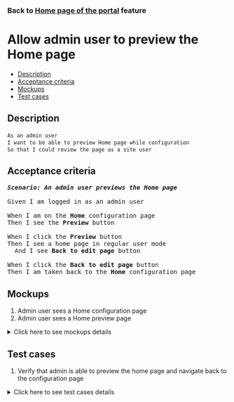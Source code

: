 ### Back to [Home page of the portal](../../) feature

# Allow admin user to preview the Home page

- [Description](#description)
- [Acceptance criteria](#acceptance-criteria)
- [Mockups](#mockups)
- [Test cases](#test-cases)

## Description

    As an admin user
    I want to be able to preview Home page while configuration
    So that I could review the page as a site user

## Acceptance criteria

<pre>
<b><i>Scenario: An admin user previews the Home page</i></b>

Given I am logged in as an admin user

When I am on the <b>Home</b> configuration page
Then I see the <b>Preview</b> button

When I click the <b>Preview</b> button
Then I see a home page in regular user mode
  And I see <b>Back to edit page</b> button

When I click the <b>Back to edit page</b> button
Then I am taken back to the <b>Home</b> configuration page
</pre>

## Mockups

1. Admin user sees a Home configuration page
2. Admin user sees a Home preview page

<details>
  <summary>Click here to see mockups details</summary>

**1. Admin user sees a Home configuration page:**

![Admin user sees a Home configuration page](/products/sport_news_portal/web_application_features/home_page/images/home_configuration.png)

**2. Admin user sees a Home preview page:**

![Admin user sees a Home preview page](/products/sport_news_portal/web_application_features/home_page/images/home_preview_page.png)

</details>

## Test cases

1. Verify that admin is able to preview the home page and navigate back to the configuration page

<details>
  <summary>Click here to see test cases details</summary>

### **#1. Verify that admin is able to preview the home page and navigate back to the configuration page**

|Preconditions|Steps|Expected result
--------------|-----|----------
|- Log in by admin account</br>- Go to the <b>Home</b> configuration page</br>- Update <b>Main articles</b> section</br>- Update <b>Breakdown</b> section</br>- Update <b>Photo of the day</b> section|1) Click <b>Preview</b> button</br>2) Click <b>Back to edit page</b> button|1) The <b>Home</b> page is shown for admin as it will be shown for the users</br>2) Admin navigates back to the <b>Home</b> configuration page|

</details>
